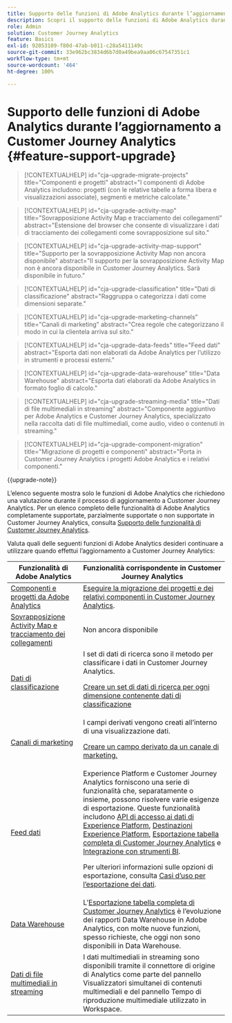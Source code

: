 ```yaml
---
title: Supporto delle funzioni di Adobe Analytics durante l’aggiornamento a Customer Journey Analytics
description: Scopri il supporto delle funzioni di Adobe Analytics durante l’aggiornamento a Customer Journey Analytics
role: Admin
solution: Customer Journey Analytics
feature: Basics
exl-id: 92053109-f80d-47ab-b011-c28a5411149c
source-git-commit: 33e962bc3834d6b7d0a49bea9aa06c67547351c1
workflow-type: tm+mt
source-wordcount: '464'
ht-degree: 100%

---
```


# Supporto delle funzioni di Adobe Analytics durante l’aggiornamento a Customer Journey Analytics {#feature-support-upgrade}

<!-- markdownlint-disable MD034 -->

>[!CONTEXTUALHELP]
>id="cja-upgrade-migrate-projects"
>title="Componenti e progetti"
>abstract="I componenti di Adobe Analytics includono: progetti (con le relative tabelle a forma libera e visualizzazioni associate), segmenti e metriche calcolate."

<!-- markdownlint-enable MD034 -->

<!-- markdownlint-disable MD034 -->

>[!CONTEXTUALHELP]
>id="cja-upgrade-activity-map"
>title="Sovrapposizione Activity Map e tracciamento dei collegamenti"
>abstract="Estensione del browser che consente di visualizzare i dati di tracciamento dei collegamenti come sovrapposizione sul sito."

<!-- markdownlint-enable MD034 -->

<!-- markdownlint-disable MD034 -->

>[!CONTEXTUALHELP]
>id="cja-upgrade-activity-map-support"
>title="Supporto per la sovrapposizione Activity Map non ancora disponibile"
>abstract="Il supporto per la sovrapposizione Activity Map non è ancora disponibile in Customer Journey Analytics. Sarà disponibile in futuro."

<!-- markdownlint-enable MD034 -->

<!-- markdownlint-disable MD034 -->

>[!CONTEXTUALHELP]
>id="cja-upgrade-classification"
>title="Dati di classificazione"
>abstract="Raggruppa o categorizza i dati come dimensioni separate."

<!-- markdownlint-enable MD034 -->

<!-- markdownlint-disable MD034 -->

>[!CONTEXTUALHELP]
>id="cja-upgrade-marketing-channels"
>title="Canali di marketing"
>abstract="Crea regole che categorizzano il modo in cui la clientela arriva sul sito."

<!-- markdownlint-enable MD034 -->

<!-- markdownlint-disable MD034 -->

>[!CONTEXTUALHELP]
>id="cja-upgrade-data-feeds"
>title="Feed dati"
>abstract="Esporta dati non elaborati da Adobe Analytics per l’utilizzo in strumenti e processi esterni."

<!-- markdownlint-enable MD034 -->

<!-- markdownlint-disable MD034 -->

>[!CONTEXTUALHELP]
>id="cja-upgrade-data-warehouse"
>title="Data Warehouse"
>abstract="Esporta dati elaborati da Adobe Analytics in formato foglio di calcolo."

<!-- markdownlint-enable MD034 -->

<!-- markdownlint-disable MD034 -->

>[!CONTEXTUALHELP]
>id="cja-upgrade-streaming-media"
>title="Dati di file multimediali in streaming"
>abstract="Componente aggiuntivo per Adobe Analytics e Customer Journey Analytics, specializzato nella raccolta dati di file multimediali, come audio, video o contenuti in streaming."

<!-- markdownlint-enable MD034 -->

<!-- markdownlint-disable MD034 -->

>[!CONTEXTUALHELP]
>id="cja-upgrade-component-migration"
>title="Migrazione di progetti e componenti"
>abstract="Porta in Customer Journey Analytics i progetti Adobe Analytics e i relativi componenti."

<!-- markdownlint-enable MD034 -->

{{upgrade-note}}

L’elenco seguente mostra solo le funzioni di Adobe Analytics che richiedono una valutazione durante il processo di aggiornamento a Customer Journey Analytics. Per un elenco completo delle funzionalità di Adobe Analytics completamente supportate, parzialmente supportate o non supportate in Customer Journey Analytics, consulta [Supporto delle funzionalità di Customer Journey Analytics](/help/getting-started/aa-vs-cja/cja-aa.md).

Valuta quali delle seguenti funzioni di Adobe Analytics desideri continuare a utilizzare quando effettui l’aggiornamento a Customer Journey Analytics:

| Funzionalità di Adobe Analytics | Funzionalità corrispondente in Customer Journey Analytics |
|---------|----------|
| [Componenti e progetti da Adobe Analytics](https://experienceleague.adobe.com/it/docs/analytics/analyze/analysis-workspace/build-workspace-project/freeform-overview) | [Eseguire la migrazione dei progetti e dei relativi componenti in Customer Journey Analytics](https://experienceleague.adobe.com/it/docs/analytics/admin/admin-tools/component-migration/prepare-component-migration). |
| [Sovrapposizione Activity Map e tracciamento dei collegamenti](https://experienceleague.adobe.com/it/docs/analytics/analyze/activity-map/overview) | Non ancora disponibile |
| [Dati di classificazione](https://experienceleague.adobe.com/it/docs/analytics/components/classifications/c-classifications) | I set di dati di ricerca sono il metodo per classificare i dati in Customer Journey Analytics.<p>[Creare un set di dati di ricerca per ogni dimensione contenente dati di classificazione](/help/getting-started/cja-upgrade/cja-upgrade-dataset-lookup.md)</p> |
| [Canali di marketing](https://experienceleague.adobe.com/it/docs/analytics/components/marketing-channels/c-getting-started-mchannel) | I campi derivati vengono creati all’interno di una visualizzazione dati. <p>[Creare un campo derivato da un canale di marketing.](/help/getting-started/cja-upgrade/cja-upgrade-marketing-channel.md)</p> |
| [Feed dati](https://experienceleague.adobe.com/it/docs/analytics/export/analytics-data-feed/data-feed-overview) | Experience Platform e Customer Journey Analytics forniscono una serie di funzionalità che, separatamente o insieme, possono risolvere varie esigenze di esportazione. Queste funzionalità includono [API di accesso ai dati di Experience Platform](https://experienceleague.adobe.com/docs/experience-platform/data-access/api.html?lang=it), [Destinazioni Experience Platform](https://experienceleague.adobe.com/docs/experience-platform/destinations/ui/activate/export-datasets.html?lang=it), [Esportazione tabella completa di Customer Journey Analytics](/help/analysis-workspace/export/export-cloud.md) e [Integrazione con strumenti BI](/help/data-views/bi-extension.md).<p>Per ulteriori informazioni sulle opzioni di esportazione, consulta [Casi d’uso per l’esportazione dei dati](/help/use-cases/data-export/overview.md).</p> |
| [Data Warehouse](https://experienceleague.adobe.com/it/docs/analytics/export/data-warehouse/data-warehouse) | L’[Esportazione tabella completa di Customer Journey Analytics](/help/analysis-workspace/export/export-cloud.md) è l’evoluzione dei rapporti Data Warehouse in Adobe Analytics, con molte nuove funzioni, spesso richieste, che oggi non sono disponibili in Data Warehouse. |
| [Dati di file multimediali in streaming](https://experienceleague.adobe.com/it/docs/media-analytics/using/media-overview) | I dati multimediali in streaming sono disponibili tramite il connettore di origine di Analytics come parte del pannello Visualizzatori simultanei di contenuti multimediali e del pannello Tempo di riproduzione multimediale utilizzato in Workspace. |
